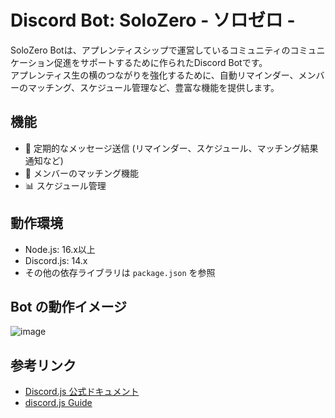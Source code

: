 # Discord Bot: SoloZero - ソロゼロ -

SoloZero Botは、アプレンティスシップで運営しているコミュニティのコミュニケーション促進をサポートするために作られたDiscord Botです。  
アプレンティス生の横のつながりを強化するために、自動リマインダー、メンバーのマッチング、スケジュール管理など、豊富な機能を提供します。

## 機能
- 🔄 定期的なメッセージ送信 (リマインダー、スケジュール、マッチング結果通知など)
- 🤝 メンバーのマッチング機能
- 📊 スケジュール管理

## 動作環境
- Node.js: 16.x以上
- Discord.js: 14.x
- その他の依存ライブラリは `package.json` を参照

## Bot の動作イメージ

![image](https://github.com/user-attachments/assets/c6528a2d-6172-4d29-8a6d-29b1d74628f3)

## 参考リンク
- [Discord.js 公式ドキュメント](https://discord.js.org/docs/packages/discord.js/14.14.1)
- [discord.js Guide](https://discordjs.guide/#before-you-begin)
